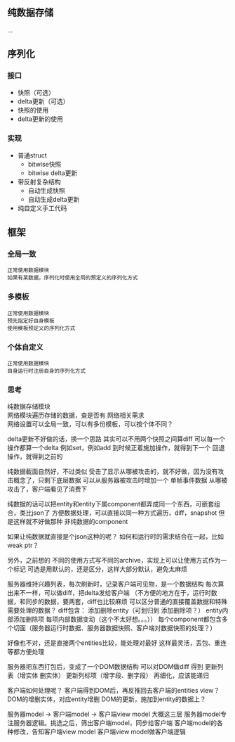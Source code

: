 ## 纯数据存储
...

## 序列化

### 接口
* 快照（可选）
* delta更新（可选）
* 快照的使用
* delta更新的使用

### 实现
* 普通struct
    * bitwise快照
    * bitwise delta更新  
* 带反射复杂结构
    * 自动生成快照
    * 自动生成delta更新  
* 纯自定义手工代码

## 框架
### 全局一致
    正常使用数据模块
    如果有某数据，序列化时使用全局的预定义的序列化方式
### 多模板
    正常使用数据模块
    预先指定好自身模板
    使用模板预定义的序列化方式
### 个体自定义
    正常使用数据模块
    自身运行时注册自身的序列化方式

### 思考

纯数据存储模块  
网络模块遍历存储的数据，查是否有 网络相关需求  
网络设置可以全局一致，可以有多份模板，可以按个体不同？  


delta更新不好做的话，换一个思路
其实可以不用两个快照之间算diff
可以每一个操作都算一个delta
例如set，例如add
到时候正着施加操作，就得到下一个
回退操作，就得到之前的


纯数据截面自然好，不过类似   受击了显示从哪被攻击的，就不好做，因为没有攻击概念了，只剩下底层数据
可以从服务器被攻击时增加一个  单帧事件数据 从哪被攻击了，客户端看见了消费下


纯数据的话可以把entity和entity下属component都弄成同一个东西，可嵌套组合，类比json了
方便数据处理，可以直接以同一种方式遍历，diff，snapshot
但是这样就不好做那种 非纯数据的component


如果让纯数据就直接是个json这种的呢？
如何和运行时的需求结合在一起，比如weak ptr？


另外，之前想的 不同的使用方式写不同的archive，实现上可以让使用方式作为一个标记
可选是用默认的，还是区分，这样大部分默认，避免太麻烦



服务器维持兴趣列表，每次刷新时，记录客户端可见物，是一个数据结构
每次算出来不一样，可以做diff，把delta发给客户端
（不方便的地方在于，运行时数据，和同步的数据，要两套，diff也比较麻烦
    可以区分普通的直接覆盖数据和特殊需要处理的数据？
diff包含：
    添加删除entity（可划归到  添加删除项？）
    entity内部添加删除项
    每项内部数据变动（这个不太好想。。。））
每个component都包含多个切面（服务器运行时数据、服务器数据快照、客户端对数据快照的处理？）

好像也不对，还是直接两个entities比较，能处理对最好
这样最灵活，丢包、重连 等都方便处理





服务器把东西打包后，变成了一个DOM数据结构
可以对DOM做diff
得到 更新列表（增实体 删实体）
    更新列标项（增字段、删字段）
    再细化，应该能递归

客户端如何处理呢？
客户端得到DOM后，再反推回去客户端的entities view？
DOM的增删实体，对应entity增删
DOM的更新，施加到entity的数据上？



服务器model  ->   客户端model    ->  客户端view model
大概这三层
服务器model专注服务器逻辑。挑选之后，筛出客户端model，同步给客户端
客户端model的各种修改，告知客户端view model
客户端view model做客户端逻辑